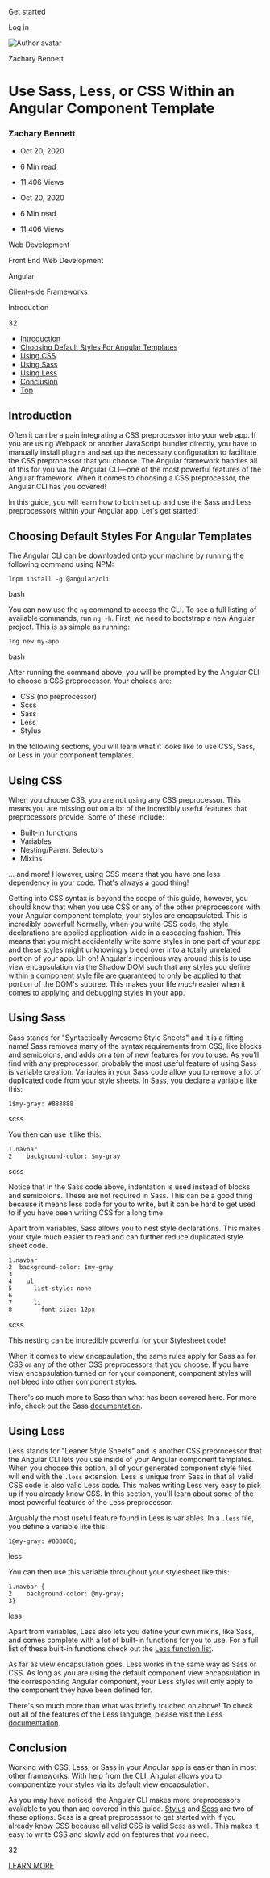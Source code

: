<span data-css-15b13by="" aria-hidden="false">Get started</span>

<span data-css-15b13by="" aria-hidden="false">Log in</span>

<img src="../../pluralsight.imgix.net/author/lg/b80bbd58-40e1-4db4-a8e5-12bb0fecc089.png" alt="Author avatar" class="jsx-3841407315" />

Zachary Bennett

Use Sass, Less, or CSS Within an Angular Component Template
===========================================================

### Zachary Bennett

-   Oct 20, 2020
-   6 Min read
-   11,406 Views

-   Oct 20, 2020
-   <span class="jsx-3759398792" itemprop="timeRequired">6 Min</span> read
-   11,406 Views

<span class="jsx-3759398792"></span>

<span data-css-1997kh1="">Web Development</span>

<span class="jsx-3759398792"></span>

<span data-css-1997kh1="">Front End Web Development</span>

<span class="jsx-3759398792"></span>

<span data-css-1997kh1="">Angular</span>

<span class="jsx-3759398792"></span>

<span data-css-1997kh1="">Client-side Frameworks</span>

Introduction

32

-   <a href="#module-introduction" class="menu-link">Introduction</a>
-   <a href="#module-choosingdefaultstylesforangulartemplates" class="menu-link">Choosing Default Styles For Angular Templates</a>
-   <a href="#module-usingcss" class="menu-link">Using CSS</a>
-   <a href="#module-usingsass" class="menu-link">Using Sass</a>
-   <a href="#module-usingless" class="menu-link">Using Less</a>
-   <a href="#module-conclusion" class="menu-link">Conclusion</a>
-   <a href="#top" class="menu-link">Top</a>

Introduction
------------

Often it can be a pain integrating a CSS preprocessor into your web app. If you are using Webpack or another JavaScript bundler directly, you have to manually install plugins and set up the necessary configuration to facilitate the CSS preprocessor that you choose. The Angular framework handles all of this for you via the Angular CLI—one of the most powerful features of the Angular framework. When it comes to choosing a CSS preprocessor, the Angular CLI has you covered!

In this guide, you will learn how to both set up and use the Sass and Less preprocessors within your Angular app. Let's get started!

Choosing Default Styles For Angular Templates
---------------------------------------------

The Angular CLI can be downloaded onto your machine by running the following command using NPM:

    1npm install -g @angular/cli

bash

You can now use the <span class="jsx-3120878690">`ng`</span> command to access the CLI. To see a full listing of available commands, run <span class="jsx-3120878690">`ng -h`</span>. First, we need to bootstrap a new Angular project. This is as simple as running:

    1ng new my-app

bash

After running the command above, you will be prompted by the Angular CLI to choose a CSS preprocessor. Your choices are:

-   CSS (no preprocessor)
-   Scss
-   Sass
-   Less
-   Stylus

In the following sections, you will learn what it looks like to use CSS, Sass, or Less in your component templates.

Using CSS
---------

When you choose CSS, you are not using any CSS preprocessor. This means you are missing out on a lot of the incredibly useful features that preprocessors provide. Some of these include:

-   Built-in functions
-   Variables
-   Nesting/Parent Selectors
-   Mixins

... and more! However, using CSS means that you have one less dependency in your code. That's always a good thing!

Getting into CSS syntax is beyond the scope of this guide, however, you should know that when you use CSS or any of the other preprocessors with your Angular component template, your styles are encapsulated. This is incredibly powerful! Normally, when you write CSS code, the style declarations are applied application-wide in a cascading fashion. This means that you might accidentally write some styles in one part of your app and these styles might unknowingly bleed over into a totally unrelated portion of your app. Uh oh! Angular's ingenious way around this is to use view encapsulation via the Shadow DOM such that any styles you define within a component style file are guaranteed to only be applied to that portion of the DOM's subtree. This makes your life *much* easier when it comes to applying and debugging styles in your app.

Using Sass
----------

Sass stands for "Syntactically Awesome Style Sheets" and it is a fitting name! Sass removes many of the syntax requirements from CSS, like blocks and semicolons, and adds on a ton of new features for you to use. As you'll find with any preprocessor, probably the most useful feature of using Sass is variable creation. Variables in your Sass code allow you to remove a lot of duplicated code from your style sheets. In Sass, you declare a variable like this:

    1$my-gray: #888888

scss

You then can use it like this:

    1.navbar
    2    background-color: $my-gray

scss

Notice that in the Sass code above, indentation is used instead of blocks and semicolons. These are not required in Sass. This can be a good thing because it means less code for you to write, but it can be hard to get used to if you have been writing CSS for a long time.

Apart from variables, Sass allows you to nest style declarations. This makes your style much easier to read and can further reduce duplicated style sheet code.

    1.navbar
    2  background-color: $my-gray
    3
    4    ul
    5      list-style: none
    6
    7      li
    8        font-size: 12px

scss

This nesting can be incredibly powerful for your Stylesheet code!

When it comes to view encapsulation, the same rules apply for Sass as for CSS or any of the other CSS preprocessors that you choose. If you have view encapsulation turned on for your component, component styles will not bleed into other component styles.

There's so much more to Sass than what has been covered here. For more info, check out the Sass [documentation](https://sass-lang.com/documentation).

Using Less
----------

Less stands for "Leaner Style Sheets" and is another CSS preprocessor that the Angular CLI lets you use inside of your Angular component templates. When you choose this option, all of your generated component style files will end with the <span class="jsx-3120878690">`.less`</span> extension. Less is unique from Sass in that all valid CSS code is also valid Less code. This makes writing Less very easy to pick up if you already know CSS. In this section, you'll learn about some of the most powerful features of the Less preprocessor.

Arguably the most useful feature found in Less is variables. In a <span class="jsx-3120878690">`.less`</span> file, you define a variable like this:

    1@my-gray: #888888;

less

You can then use this variable throughout your stylesheet like this:

    1.navbar {
    2    background-color: @my-gray;
    3}

less

Apart from variables, Less also lets you define your own mixins, like Sass, and comes complete with a lot of built-in functions for you to use. For a full list of these built-in functions check out the [Less function list](http://lesscss.org/functions/#functions-overview).

As far as view encapsulation goes, Less works in the same way as Sass or CSS. As long as you are using the default component view encapsulation in the corresponding Angular component, your Less styles will only apply to the component they have been defined for.

There's so much more than what was briefly touched on above! To check out all of the features of the Less language, please visit the Less [documentation](http://lesscss.org/features/).

Conclusion
----------

Working with CSS, Less, or Sass in your Angular app is easier than in most other frameworks. With help from the CLI, Angular allows you to componentize your styles via its default view encapsulation.

As you may have noticed, the Angular CLI makes more preprocessors available to you than are covered in this guide. [Stylus](https://stylus-lang.com/) and [Scss](https://sass-lang.com/documentation/syntax) are two of these options. Scss is a great preprocessor to get started with if you already know CSS because all valid CSS is valid Scss as well. This makes it easy to write CSS and slowly add on features that you need.

32

[<span data-css-15b13by="" aria-hidden="false">LEARN MORE</span>](https://www.pluralsight.com/product/paths)

